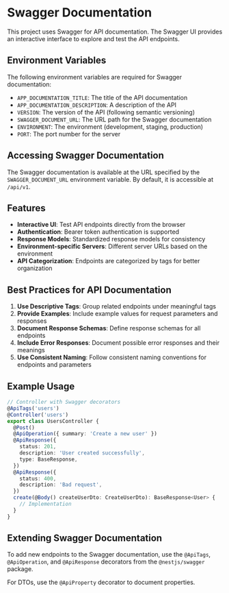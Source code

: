 # Swagger Documentation

This project uses Swagger for API documentation. The Swagger UI provides an interactive interface to explore and test the API endpoints.

## Environment Variables

The following environment variables are required for Swagger documentation:

- `APP_DOCUMENTATION_TITLE`: The title of the API documentation
- `APP_DOCUMENTATION_DESCRIPTION`: A description of the API
- `VERSION`: The version of the API (following semantic versioning)
- `SWAGGER_DOCUMENT_URL`: The URL path for the Swagger documentation
- `ENVIRONMENT`: The environment (development, staging, production)
- `PORT`: The port number for the server

## Accessing Swagger Documentation

The Swagger documentation is available at the URL specified by the `SWAGGER_DOCUMENT_URL` environment variable. By default, it is accessible at `/api/v1`.

## Features

- **Interactive UI**: Test API endpoints directly from the browser
- **Authentication**: Bearer token authentication is supported
- **Response Models**: Standardized response models for consistency
- **Environment-specific Servers**: Different server URLs based on the environment
- **API Categorization**: Endpoints are categorized by tags for better organization

## Best Practices for API Documentation

1. **Use Descriptive Tags**: Group related endpoints under meaningful tags
2. **Provide Examples**: Include example values for request parameters and responses
3. **Document Response Schemas**: Define response schemas for all endpoints
4. **Include Error Responses**: Document possible error responses and their meanings
5. **Use Consistent Naming**: Follow consistent naming conventions for endpoints and parameters

## Example Usage

```typescript
// Controller with Swagger decorators
@ApiTags('users')
@Controller('users')
export class UsersController {
  @Post()
  @ApiOperation({ summary: 'Create a new user' })
  @ApiResponse({
    status: 201,
    description: 'User created successfully',
    type: BaseResponse,
  })
  @ApiResponse({
    status: 400,
    description: 'Bad request',
  })
  create(@Body() createUserDto: CreateUserDto): BaseResponse<User> {
    // Implementation
  }
}
```

## Extending Swagger Documentation

To add new endpoints to the Swagger documentation, use the `@ApiTags`, `@ApiOperation`, and `@ApiResponse` decorators from the `@nestjs/swagger` package.

For DTOs, use the `@ApiProperty` decorator to document properties.
